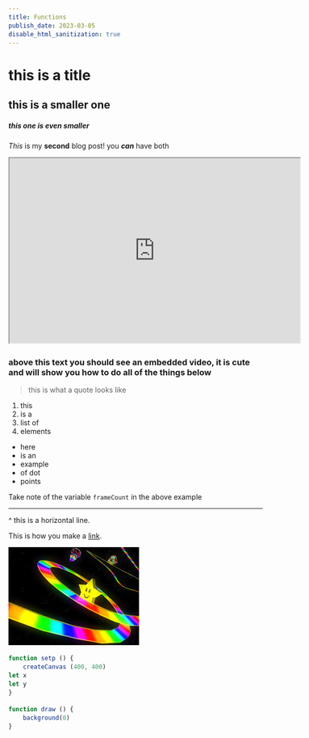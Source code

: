 ```yaml
---
title: Functions
publish_date: 2023-03-05
disable_html_sanitization: true
---
```


# this is a title #

## this is a smaller one ##

##### this one is even smaller #####

*This* is my **second** blog post! you ***can*** have both

<iframe width="576" height="366" src="https://editor.p5js.org/Petridistom/full/AKnfm3WN0"></iframe>

### above this text you should see an embedded video, it is cute and will show you how to do all of the things below ###

> this is what a quote looks like

1. this
2. is a
3. list of
4. elements

- here 
- is an 
- example
- of dot
- points

Take note of the variable `frameCount` in the above example

---

^ this is a horizontal line.

This is how you make  a [link](http://google.com).

![rainbow road track](images/rainbow-road.jpg)

```javascript
function setp () {
    createCanvas (400, 400)
let x
let y
}

function draw () {
    background(0)
}
```
